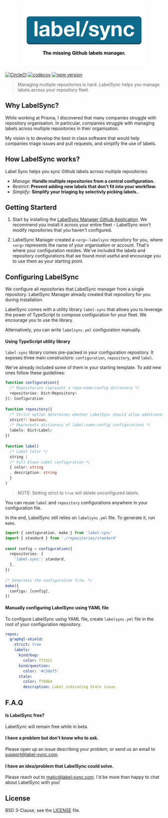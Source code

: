 <div align="center">

<a href="label-sync.com"><img src="assets/logo_large.png" width="400" /></a>

</div>

[![CircleCI](https://circleci.com/gh/maticzav/label-sync/tree/master.svg?style=shield)](https://circleci.com/gh/maticzav/label-sync/tree/master)
[![codecov](https://codecov.io/gh/maticzav/label-sync/branch/master/graph/badge.svg)](https://codecov.io/gh/maticzav/label-sync)
[![npm version](https://badge.fury.io/js/label-sync.svg)](https://badge.fury.io/js/label-sync)

> Managing multiple repositories is hard. LabelSync helps you manage labels across your repository fleet.

## Why LabelSync?

While working at Prisma, I discovered that many companies struggle with repository organisation. In particular, companies struggle with managing labels across multiple repositories in their organisation.

My vision is to develop the best in class software that would help companies triage issues and pull requests, and simplify the use of labels.

## How LabelSync works?

Label Sync helps you sync Github labels across multiple repositories:

- _Manage_: **Handle multiple repositories from a central configuration.**
- _Restrict_: **Prevent adding new labels that don't fit into your workflow.**
- _Simplify_: **Simplify your triaging by selectivly picking labels.**.

## Getting Starterd

1. Start by installing the [LabelSync Manager Github Application](https://install.label-sync.com). We recommend you install it across your entire fleet - LabelSync won't modify repositories that you haven't configured.

2. LabelSync Manager created a `<org>-labelsync` repository for you, where `<org>` represents the name of your organisation or account.
   That's where your configuration resides. We've included the labels and repository configurations that we found most useful and encourage you to use them as your starting point.

## Configuring LabelSync

We configure all repositories that LabelSync manager from a single repository. LabelSync Manager already created that repository for you during installation.

LabelSync comes with a utility library `label-sync` that allows you to leverage the power of TypeScript to compose configuration for your fleet. We encourage you to use the library.

Alternatively, you can write `labelsync.yml` configuration manually.

#### Using TypeScript utility library

`label-sync` library comes pre-packed in your configuration repository. It exposes three main constructors: `configuration`, `repository`, and `label`.

We've already included some of them in your starting template. To add new ones follow these guidelines:

```ts
function configuration({
  /* Repositories represent a repo-name:config dictionary */
  repositories: Dict<Repository>
}): Configuration

function repository({
  /* Strict option determines whether LabelSync should allow additional labels or limit available ones to your configuration */
  strict?: boolean,
  /* Represents dictionary of label-name:config configurations */
  labels: Dict<Label>
})

function label(
  /* Label Color */
  string |
  /* Full blown Label configuration */
  { color: string
  , description: string
  }
)
```

> NOTE: Setting strict to `true` will delete unconfigured labels.

You can reuse `label` and `repository` configurations anywhere in your configuration file.

In the end, LabelSync still relies on `labelsync.yml` file. To generate it, run `make`.

```ts
import { configuration, make } from 'label-sync'
import { standard } from './repositories/standard'

const config = configuration({
  repositories: {
    'label-sync': standard,
  },
})

/* Generates the configuration file. */
make({
  configs: [config],
})
```

#### Manually configuring LabelSync using YAML file

To configure LabelSync using YAML file, create `labelsync.yml` file in the root of your configuration repository.

```yml
repos:
  graphql-shield:
    strict: true
    labels:
      kind/bug:
        color: ff3311
      kind/question:
        color: '#c5def5'
      stale:
        color: ff69b4
        description: Label indicating Stale issue.
```

## F.A.Q

#### Is LabelSync free?

LabelSync will remain free while in beta.

#### I have a problem but don't know who to ask.

Please open up an issue describing your problem, or send us an email to <a href="mailto:support@label-sync.com">support@label-sync.com</a>.

#### I have an idea/problem that LabelSync could solve.

Please reach out to <a href="mailto:matic@label-sync.com">matic@label-sync.com</a>. I'd be more than happy to chat about LabelSync with you!

## License

BSD 3-Clause, see the [LICENSE](./LICENSE) file.

